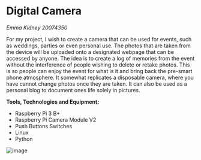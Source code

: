 # Digital Camera #

*Emma Kidney 20074350*

For my project, I wish to create a camera that can be used for events, such as weddings, parties or even personal use. 
The photos that are taken from the device will be uploaded onto a designated webpage that can be accessed by anyone. 
The idea is to create a log of memories from the event without the interference of people wishing to delete or retake photos. 
This is so people can enjoy the event for what is it and bring back the pre-smart phone atmosphere. It somewhat replicates
a disposable camera, where you have cannot change photos once they are taken. It can also be used as a personal blog to document 
ones life solely in pictures.

**Tools, Technologies and Equipment:**
* Raspberry Pi 3 B+
*	Raspberry Pi Camera Module V2
*	Push Buttons Switches
*	Linux
*	Python


![image](https://raw.githubusercontent.com/emmakidney/compsyspi/main/A8F29DBB-AF19-43F1-B4C9-380FFAB089EF.png)


